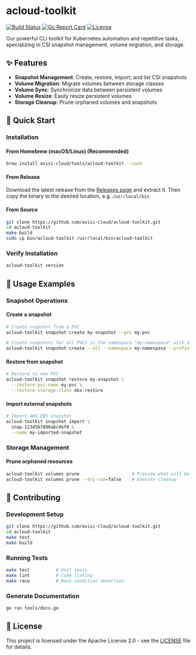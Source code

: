 # acloud-toolkit

[![Build Status](https://github.com/avisi-cloud/acloud-toolkit/actions/workflows/build.yml/badge.svg)](https://github.com/avisi-cloud/acloud-toolkit/actions)
[![Go Report Card](https://goreportcard.com/badge/github.com/avisi-cloud/acloud-toolkit)](https://goreportcard.com/report/github.com/avisi-cloud/acloud-toolkit)
[![License](https://img.shields.io/badge/License-Apache%202.0-blue.svg)](LICENSE)

Our powerful CLI toolkit for Kubernetes automation and repetitive tasks, specializing in CSI snapshot management, volume migration, and storage.

## ✨ Features

- **Snapshot Management**: Create, restore, import, and list CSI snapshots
- **Volume Migration**: Migrate volumes between storage classes
- **Volume Sync**: Synchronize data between persistent volumes
- **Volume Resize**: Easily resize persistent volumes
- **Storage Cleanup**: Prune orphaned volumes and snapshots

## 🚀 Quick Start

### Installation

#### From Homebrew (macOS/Linux) (Recommended)

```bash
brew install avisi-cloud/tools/acloud-toolkit --cask
```

#### From Release

Download the latest release from the [Releases page](https://github.com/avisi-cloud/acloud-toolkit/releases) and extract it. Then copy the binary to the desired location, e.g. `/usr/local/bin`.

#### From Source

```bash
git clone https://github.com/avisi-cloud/acloud-toolkit.git
cd acloud-toolkit
make build
sudo cp bin/acloud-toolkit /usr/local/bin/acloud-toolkit
```

### Verify Installation

```bash
acloud-toolkit version
```

## 📖 Usage Examples

### Snapshot Operations

#### Create a snapshot

```bash
# Create snapshot from a PVC
acloud-toolkit snapshot create my-snapshot --pvc my-pvc

# Create snapshots for all PVCs in the namespace "my-namespace" with a prefix "backup":
acloud-toolkit snapshot create --all --namespace my-namespace --prefix backup
```

#### Restore from snapshot

```bash
# Restore to new PVC
acloud-toolkit snapshot restore my-snapshot \
  --restore-pvc-name my-pvc \
  --restore-storage-class ebs-restore
```

#### Import external snapshots

```bash
# Import AWS EBS snapshot
acloud-toolkit snapshot import \
  snap-1234567890abcdef0 \
  --name my-imported-snapshot
```

### Storage Management

#### Prune orphaned resources

```bash
acloud-toolkit volumes prune                    # Preview what will be deleted
acloud-toolkit volumes prune --dry-run=false    # Execute cleanup
```

## 🤝 Contributing

### Development Setup

```bash
git clone https://github.com/avisi-cloud/acloud-toolkit.git
cd acloud-toolkit
make test
make build
```

### Running Tests

```bash
make test          # Unit tests
make lint          # Code linting
make race          # Race condition detection
```

### Generate Documentation

```bash
go run tools/docs.go
```

## 📄 License

This project is licensed under the Apache License 2.0 - see the [LICENSE](LICENSE) file for details.
